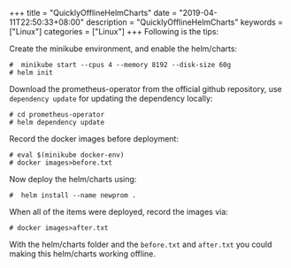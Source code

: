 +++
title = "QuicklyOfflineHelmCharts"
date = "2019-04-11T22:50:33+08:00"
description = "QuicklyOfflineHelmCharts"
keywords = ["Linux"]
categories = ["Linux"]
+++
Following is the tips:    

Create the minikube environment, and enable the helm/charts:    

```
#  minikube start --cpus 4 --memory 8192 --disk-size 60g
# helm init
```
Download the prometheus-operator from the official github repository, use
`dependency update` for updating the dependency locally:    

```
# cd prometheus-operator
# helm dependency update
```
Record the docker images before deployment:    

```
# eval $(minikube docker-env)
# docker images>before.txt
```
Now deploy the helm/charts using:    

```
#  helm install --name newprom .
```

When all of the items were deployed, record the images via:    

```
# docker images>after.txt
```

With the helm/charts folder and the `before.txt` and `after.txt` you could
making this helm/charts working offline.   
